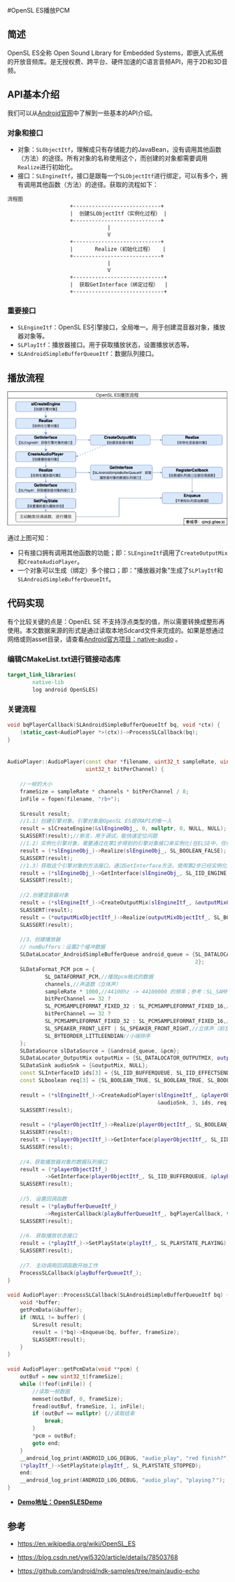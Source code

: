#OpenSL ES播放PCM

## 简述
OpenSL ES全称 Open Sound Library for Embedded Systems，即嵌入式系统的开放音频库。是无授权费、跨平台、硬件加速的C语言音频API，用于2D和3D音频。

## API基本介绍
我们可以从[Android官网](https://developer.android.google.cn/ndk/guides/audio/opensl/opensl-prog-notes?hl=zh_cn)中了解到一些基本的API介绍。

### 对象和接口
- 对象：`SLObjectItf`，理解成只有存储能力的JavaBean，没有调用其他函数（方法）的途径。所有对象的名称使用这个，而创建的对象都需要调用`Realize`进行初始化。
- 接口：`SLEngineItf`，接口是跟每一个`SLObjectItf`进行绑定，可以有多个，拥有调用其他函数（方法）的途径。获取的流程如下：
````text
流程图
                    +----------------------------+
                    |  创建SLObjectItf（实例化过程） |
                    +----------------------------+
                                |
                                V              
                    +----------------------------+
                    |       Realize（初始化过程）   |
                    +----------------------------+ 
                                |
                                V              
                    +-----------------------------+
                    |  获取GetInterface（绑定过程）  |
                    +-----------------------------+
````

### 重要接口
- `SLEngineItf`：OpenSL ES引擎接口，全局唯一。用于创建混音器对象，播放器对象等。
- `SLPlayItf`：播放器接口。用于获取播放状态，设置播放状态等。
- `SLAndroidSimpleBufferQueueItf`：数据队列接口。

## 播放流程
![](img/01_opensl_es/opensles-process.png)

通过上图可知：
- 只有接口拥有调用其他函数的功能；即：`SLEngineItf`调用了`CreateOutputMix`和`CreateAudioPlayer`。
- 一个对象可以生成（绑定）多个接口；即："播放器对象"生成了`SLPlayItf`和`SLAndroidSimpleBufferQueueItf`。

## 代码实现
有个比较关键的点是：OpenEL SE 不支持浮点类型的值，所以需要转换成整形再使用。本文数据来源的形式是通过读取本地Sdcard文件来完成的。如果是想通过网络或则asset目录，请查看[Android官方项目：native-audio](https://github.com/android/ndk-samples/tree/main/native-audio) 。

### 编辑CMakeList.txt进行链接动态库
```cmake
target_link_libraries(
        native-lib
        log android OpenSLES)
```

### 关键流程
```c++
void bqPlayerCallback(SLAndroidSimpleBufferQueueItf bq, void *ctx) {
    (static_cast<AudioPlayer *>(ctx))->ProcessSLCallback(bq);
}


AudioPlayer::AudioPlayer(const char *filename, uint32_t sampleRate, uint8_t channels,
                         uint32_t bitPerChannel) {

    //一帧的大小
    frameSize = sampleRate * channels * bitPerChannel / 8;
    inFile = fopen(filename, "rb+");

    SLresult result;
    //1.1）创建引擎对象。引擎对象是OpenSL ES提供API的唯一入
    result = slCreateEngine(&slEngineObj_, 0, nullptr, 0, NULL, NULL);
    SLASSERT(result);//断言，用于调试，能快速定位问题
    //1.2）实例化引擎对象，需要通过在第1步得到的引擎对象接口来实例化(在ELSE中，任何对象都需要使用接口来进行实例化)
    result = (*slEngineObj_)->Realize(slEngineObj_, SL_BOOLEAN_FALSE);
    SLASSERT(result);
    //1.3）获取这个引擎对象的方法接口，通过GetInterface方法，使用第2步已经实例化好了的对象
    result = (*slEngineObj_)->GetInterface(slEngineObj_, SL_IID_ENGINE, &slEngineItf_);
    SLASSERT(result);

    //2.创建混音器对象
    result = (*slEngineItf_)->CreateOutputMix(slEngineItf_, &outputMixObjectItf_, 0, NULL, NULL);
    SLASSERT(result);
    result = (*outputMixObjectItf_)->Realize(outputMixObjectItf_, SL_BOOLEAN_FALSE);
    SLASSERT(result);

    //3、创建播放器
    // numBuffers：设置2个缓冲数据
    SLDataLocator_AndroidSimpleBufferQueue android_queue = {SL_DATALOCATOR_ANDROIDSIMPLEBUFFERQUEUE,
                                                            2};
    SLDataFormat_PCM pcm = {
            SL_DATAFORMAT_PCM,//播放pcm格式的数据
            channels,//声道数（立体声）
            sampleRate * 1000,//44100hz -> 44100000 的频率；参考：SL_SAMPLINGRATE_44_1
            bitPerChannel == 32 ?
            SL_PCMSAMPLEFORMAT_FIXED_32 : SL_PCMSAMPLEFORMAT_FIXED_16,//位数 32位
            bitPerChannel == 32 ?
            SL_PCMSAMPLEFORMAT_FIXED_32 : SL_PCMSAMPLEFORMAT_FIXED_16,//和位数一致就行
            SL_SPEAKER_FRONT_LEFT | SL_SPEAKER_FRONT_RIGHT,//立体声（前左前右）
            SL_BYTEORDER_LITTLEENDIAN//小端排序
    };
    SLDataSource slDataSource = {&android_queue, &pcm};
    SLDataLocator_OutputMix outputMix = {SL_DATALOCATOR_OUTPUTMIX, outputMixObjectItf_};
    SLDataSink audioSnk = {&outputMix, NULL};
    const SLInterfaceID ids[3] = {SL_IID_BUFFERQUEUE, SL_IID_EFFECTSEND, SL_IID_VOLUME};
    const SLboolean req[3] = {SL_BOOLEAN_TRUE, SL_BOOLEAN_TRUE, SL_BOOLEAN_TRUE};

    result = (*slEngineItf_)->CreateAudioPlayer(slEngineItf_, &playerObjectItf_, &slDataSource,
                                                &audioSnk, 3, ids, req);
    SLASSERT(result);

    result = (*playerObjectItf_)->Realize(playerObjectItf_, SL_BOOLEAN_FALSE);
    SLASSERT(result);
    result = (*playerObjectItf_)->GetInterface(playerObjectItf_, SL_IID_PLAY, &playItf_);
    SLASSERT(result);

    //4、获取播放器对象的数据队列接口
    result = (*playerObjectItf_)
            ->GetInterface(playerObjectItf_, SL_IID_BUFFERQUEUE, &playBufferQueueItf_);
    SLASSERT(result);

    //5. 设置回调函数
    result = (*playBufferQueueItf_)
            ->RegisterCallback(playBufferQueueItf_, bqPlayerCallback, this);
    SLASSERT(result);

    //6. 获取播放状态接口
    result = (*playItf_)->SetPlayState(playItf_, SL_PLAYSTATE_PLAYING);
    SLASSERT(result);

    //7. 主动调用回调函数开始工作
    ProcessSLCallback(playBufferQueueItf_);
}

void AudioPlayer::ProcessSLCallback(SLAndroidSimpleBufferQueueItf bq) {
    void *buffer;
    getPcmData(&buffer);
    if (NULL != buffer) {
        SLresult result;
        result = (*bq)->Enqueue(bq, buffer, frameSize);
        SLASSERT(result);
    }
}

void AudioPlayer::getPcmData(void **pcm) {
    outBuf = new uint32_t[frameSize];
    while (!feof(inFile)) {
        //读取一帧数据
        memset(outBuf, 0, frameSize);
        fread(outBuf, frameSize, 1, inFile);
        if (outBuf == nullptr) {//读取结束
            break;
        }
        *pcm = outBuf;
        goto end;
    }
    __android_log_print(ANDROID_LOG_DEBUG, "audio_play", "red finish?");
    (*playItf_)->SetPlayState(playItf_, SL_PLAYSTATE_STOPPED);
    end:
    __android_log_print(ANDROID_LOG_DEBUG, "audio_play", "playing？");
}
```

- **[Demo地址：OpenSLESDemo](https://github.com/xhunmon/AFPlayer/tree/main/OpenSLESDemo)**


## 参考
- https://en.wikipedia.org/wiki/OpenSL_ES

- https://blog.csdn.net/ywl5320/article/details/78503768

- https://github.com/android/ndk-samples/tree/main/audio-echo